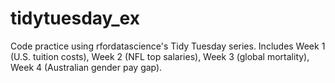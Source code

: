 # tidytuesday_ex
Code practice using rfordatascience's Tidy Tuesday series.
Includes Week 1 (U.S. tuition costs), Week 2 (NFL top salaries), Week 3 (global mortality), Week 4 (Australian gender pay gap).
